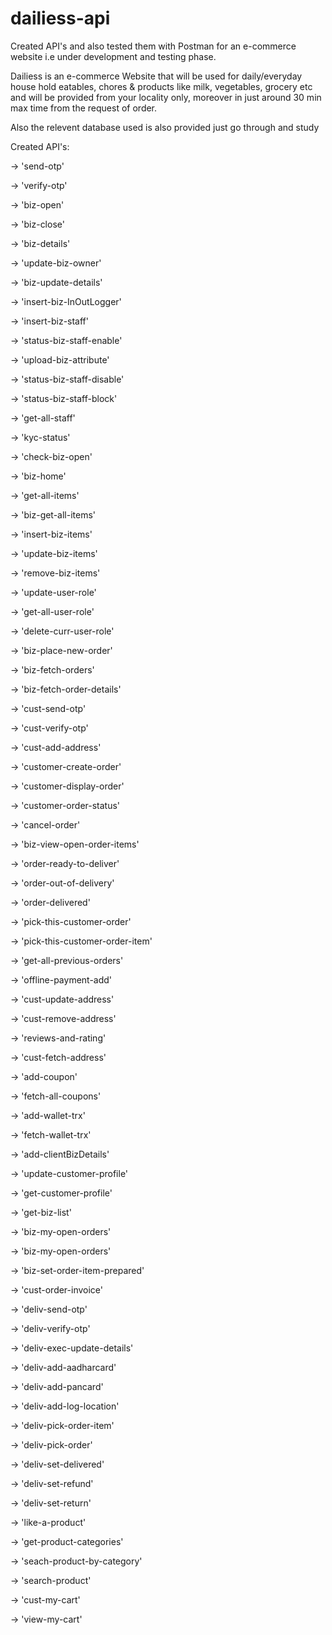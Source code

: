 # dailiess-api
Created API's and also tested them with Postman for an e-commerce website i.e under development and testing phase.

Dailiess is an e-commerce Website that will be used for daily/everyday house hold eatables, chores & products
like milk, vegetables, grocery etc and will be provided from your locality only, moreover in just around 30 min max time from the request of order.

Also the relevent database used is also provided just go through and study

Created API's:

-> 'send-otp'

-> 'verify-otp'

-> 'biz-open'

-> 'biz-close'

-> 'biz-details'

-> 'update-biz-owner'

-> 'biz-update-details'

-> 'insert-biz-InOutLogger'

-> 'insert-biz-staff'

-> 'status-biz-staff-enable'

-> 'upload-biz-attribute'

-> 'status-biz-staff-disable'

-> 'status-biz-staff-block'

-> 'get-all-staff'

-> 'kyc-status'

-> 'check-biz-open'

-> 'biz-home'

-> 'get-all-items'

-> 'biz-get-all-items'

-> 'insert-biz-items'

-> 'update-biz-items'

-> 'remove-biz-items'

-> 'update-user-role'

-> 'get-all-user-role'

-> 'delete-curr-user-role'

-> 'biz-place-new-order'

-> 'biz-fetch-orders'

-> 'biz-fetch-order-details'

-> 'cust-send-otp'

-> 'cust-verify-otp'

-> 'cust-add-address'

-> 'customer-create-order'

-> 'customer-display-order'

-> 'customer-order-status'

-> 'cancel-order'

-> 'biz-view-open-order-items'

-> 'order-ready-to-deliver'

-> 'order-out-of-delivery'

-> 'order-delivered'

-> 'pick-this-customer-order'

-> 'pick-this-customer-order-item'

-> 'get-all-previous-orders'

-> 'offline-payment-add'

-> 'cust-update-address'

-> 'cust-remove-address'

-> 'reviews-and-rating'

-> 'cust-fetch-address'

-> 'add-coupon'

-> 'fetch-all-coupons'

-> 'add-wallet-trx'

-> 'fetch-wallet-trx'

-> 'add-clientBizDetails'

-> 'update-customer-profile'

-> 'get-customer-profile'

-> 'get-biz-list'

-> 'biz-my-open-orders'

-> 'biz-my-open-orders'

-> 'biz-set-order-item-prepared'

-> 'cust-order-invoice'

-> 'deliv-send-otp'

-> 'deliv-verify-otp'

-> 'deliv-exec-update-details'

-> 'deliv-add-aadharcard'

-> 'deliv-add-pancard'

-> 'deliv-add-log-location'

-> 'deliv-pick-order-item'

-> 'deliv-pick-order'

-> 'deliv-set-delivered'

-> 'deliv-set-refund'

-> 'deliv-set-return'

-> 'like-a-product'

-> 'get-product-categories'

-> 'seach-product-by-category'

-> 'search-product'

-> 'cust-my-cart'

-> 'view-my-cart'
